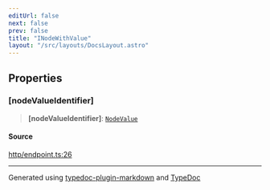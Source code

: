 ```yaml
---
editUrl: false
next: false
prev: false
title: "INodeWithValue"
layout: "/src/layouts/DocsLayout.astro"
---
```


## Properties

### [nodeValueIdentifier]

> **[nodeValueIdentifier]**: [`NodeValue`](/api/enumerations/nodevalue/)

#### Source

[http/endpoint.ts:26](https://github.com/edwinlzs/chainflow/blob/a565c76/src/http/endpoint.ts#L26)

***

Generated using [typedoc-plugin-markdown](https://www.npmjs.com/package/typedoc-plugin-markdown) and [TypeDoc](https://typedoc.org/)

